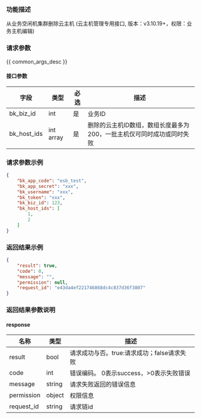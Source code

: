 ### 功能描述

从业务空闲机集群删除云主机 (云主机管理专用接口, 版本：v3.10.19+，权限：业务主机编辑)

### 请求参数

{{ common_args_desc }}

#### 接口参数

| 字段          | 类型        | 必选  | 描述                                    |
|-------------|-----------|-----|---------------------------------------|
| bk_biz_id   | int       | 是   | 业务ID                                  |
| bk_host_ids | int array | 是   | 删除的云主机ID数组，数组长度最多为200，一批主机仅可同时成功或同时失败 |

### 请求参数示例

```json
{
    "bk_app_code": "esb_test",
    "bk_app_secret": "xxx",
    "bk_username": "xxx",
    "bk_token": "xxx",
    "bk_biz_id": 123,
    "bk_host_ids": [
        1,
        2
    ]
}
```

### 返回结果示例

```json
{
    "result": true,
    "code": 0,
    "message": "",
    "permission": null,
    "request_id": "e43da4ef221746868dc4c837d36f3807"
}
```

### 返回结果参数说明

#### response

| 名称         | 类型     | 描述                         |
|------------|--------|----------------------------|
| result     | bool   | 请求成功与否。true:请求成功；false请求失败 |
| code       | int    | 错误编码。 0表示success，>0表示失败错误  |
| message    | string | 请求失败返回的错误信息                |
| permission | object | 权限信息                       |
| request_id | string | 请求链id                      |
